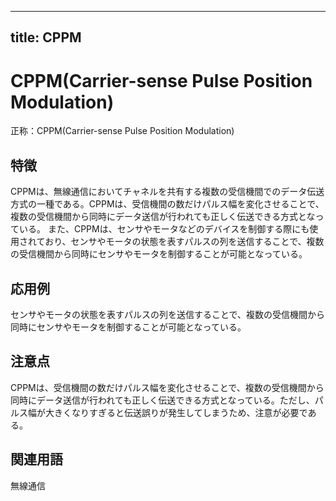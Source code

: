 

---
title: CPPM
---
# CPPM(Carrier-sense Pulse Position Modulation)
正称：CPPM(Carrier-sense Pulse Position Modulation)
## 特徴
CPPMは、無線通信においてチャネルを共有する複数の受信機間でのデータ伝送方式の一種である。CPPMは、受信機間の数だけパルス幅を変化させることで、複数の受信機間から同時にデータ送信が行われても正しく伝送できる方式となっている。
また、CPPMは、センサやモータなどのデバイスを制御する際にも使用されており、センサやモータの状態を表すパルスの列を送信することで、複数の受信機間から同時にセンサやモータを制御することが可能となっている。
## 応用例
センサやモータの状態を表すパルスの列を送信することで、複数の受信機間から同時にセンサやモータを制御することが可能となっている。
## 注意点
CPPMは、受信機間の数だけパルス幅を変化させることで、複数の受信機間から同時にデータ送信が行われても正しく伝送できる方式となっている。ただし、パルス幅が大きくなりすぎると伝送誤りが発生してしまうため、注意が必要である。
## 関連用語
無線通信